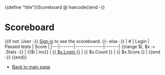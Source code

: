 {{define "title"}}Scoreboard @ hsecode{{end -}}
# Scoreboard
{{if not .User -}}
[Sign in](../signin) to see the scoreboard.
{{- else -}}
| # | Login | Passed tests | Score |
|---|-------|--------------|-------|
{{range $i, $x := .Stats -}}
| {{$i | inc}} | [{{ $x.Login }}](https://github.com/{{$x.Login}}) | {{ $x.Count }} | {{ $x.Score }} |
{{end -}}
{{end}}

* [Back to main page](..)
